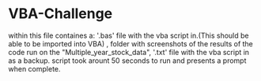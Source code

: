 # VBA-Challenge
within this file containes a:
'.bas' file with the vba script in.(This should be able to be imported into VBA) ,
folder with screenshots of the results of the code run on the "Multiple_year_stock_data",
'.txt' file with the vba script in as a backup.
script took arount 50 seconds to run and presents a prompt when complete.
